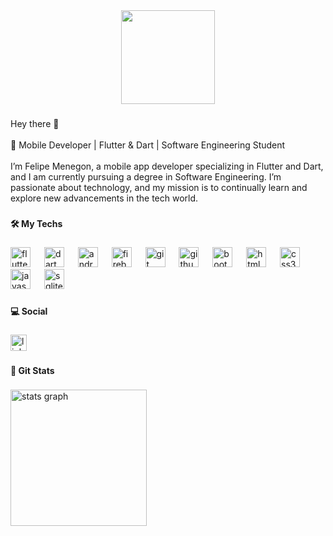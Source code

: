 <div align="center">
  <img height="150" src="https://i.postimg.cc/DwsSdhHB/femngnn.png"  />
</div>

###

<p align="left">Hey there 👋<br><br>🚀 Mobile Developer | Flutter & Dart | Software Engineering Student<br><br>I’m Felipe Menegon, a mobile app developer specializing in Flutter and Dart, and I am currently pursuing a degree in Software Engineering. I’m passionate about technology, and my mission is to continually learn and explore new advancements in the tech world.</p>

###

<h4 align="left">🛠 My Techs</h4>

###

<div align="left">
  <img src="https://cdn.jsdelivr.net/gh/devicons/devicon/icons/flutter/flutter-original.svg" height="32" alt="flutter logo"  />
  <img width="14" />
  <img src="https://cdn.jsdelivr.net/gh/devicons/devicon/icons/dart/dart-original.svg" height="32" alt="dart logo"  />
  <img width="14" />
  <img src="https://cdn.jsdelivr.net/gh/devicons/devicon/icons/androidstudio/androidstudio-original.svg" height="32" alt="androidstudio logo"  />
  <img width="14" />
  <img src="https://cdn.jsdelivr.net/gh/devicons/devicon/icons/firebase/firebase-plain.svg" height="32" alt="firebase logo"  />
  <img width="14" />
  <img src="https://cdn.jsdelivr.net/gh/devicons/devicon/icons/git/git-original.svg" height="32" alt="git logo"  />
  <img width="14" />
  <img src="https://cdn.jsdelivr.net/gh/devicons/devicon/icons/github/github-original.svg" height="32" alt="github logo"  />
  <img width="14" />
  <img src="https://cdn.jsdelivr.net/gh/devicons/devicon/icons/bootstrap/bootstrap-original.svg" height="32" alt="bootstrap logo"  />
  <img width="14" />
  <img src="https://cdn.jsdelivr.net/gh/devicons/devicon/icons/html5/html5-original.svg" height="32" alt="html5 logo"  />
  <img width="14" />
  <img src="https://cdn.jsdelivr.net/gh/devicons/devicon/icons/css3/css3-original.svg" height="32" alt="css3 logo"  />
  <img width="14" />
  <img src="https://cdn.jsdelivr.net/gh/devicons/devicon/icons/javascript/javascript-original.svg" height="32" alt="javascript logo"  />
  <img width="14" />
  <img src="https://cdn.jsdelivr.net/gh/devicons/devicon/icons/sqlite/sqlite-original.svg" height="32" alt="sqlite logo"  />
</div>

###

<h4 align="left">💻  Social</h4>

###

<div align="left">
  <a href="https://www.linkedin.com/in/femenegon/" target="_blank">
    <img src="https://img.shields.io/static/v1?message=LinkedIn&logo=linkedin&label=&color=0077B5&logoColor=white&labelColor=&style=for-the-badge" height="26" alt="linkedin logo"  />
  </a>
</div>

###

<h4 align="left">🔎 Git Stats</h4>

###

<div align="left">
  <img src="https://github-readme-stats.vercel.app/api?username=FelipeMenegon&hide_title=false&hide_rank=true&show_icons=true&include_all_commits=false&count_private=true&disable_animations=true&theme=dark&locale=en&hide_border=true&order=1" height="218" alt="stats graph"  />
</div>

###
